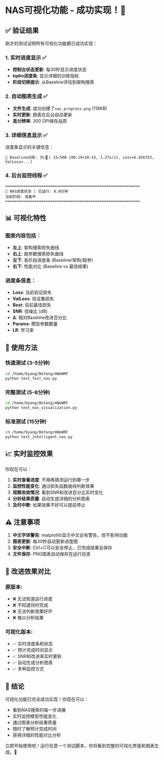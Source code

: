 # NAS可视化功能 - 成功实现！🎉

## ✅ 验证结果

刚才的测试证明所有可视化功能都已成功实现：

### 1. 实时进度显示 ✅
- **控制台状态更新**: 每30秒显示进度状态
- **tqdm进度条**: 显示详细的训练指标
- **阶段切换提示**: 从Baseline评估到架构搜索

### 2. 自动图表生成 ✅
- **文件生成**: 成功创建了`nas_progress.png` (118KB)
- **实时更新**: 图表在后台自动更新
- **高分辨率**: 300 DPI保存品质

### 3. 详细信息显示 ✅
进度条显示的关键信息：
```
🔬 Baseline训练: 3%|▍| 15/500 [00:19<10:14, 1.27s/it, Loss=6.456753, ValLoss=...]
```

### 4. 后台监控线程 ✅
```
============================================================
🚀 NAS进度状态 | 已运行: 0.0分钟
当前阶段: 准备中
============================================================
```

## 📊 可视化特性

### 图表内容包括：
- **左上**: 架构搜索损失曲线
- **右上**: 超参数搜索损失曲线  
- **左下**: 各阶段进度条 (Baseline/架构/超参)
- **右下**: 性能对比 (Baseline vs 最佳结果)

### 进度条信息：
- **Loss**: 当前验证损失
- **ValLoss**: 验证集损失
- **Best**: 目前最佳损失
- **SNR**: 信噪比 (dB)
- **Δ**: 相对Baseline改进百分比
- **Params**: 模型参数数量
- **LR**: 学习率

## 🚀 使用方法

### 快速测试 (3-5分钟)
```bash
cd /home/byang/BoYang/mNeWRF
python test_fast_nas.py
```

### 完整测试 (5-8分钟)
```bash
cd /home/byang/BoYang/mNeWRF
python test_nas_visualization.py
```

### 标准测试 (15分钟)
```bash
cd /home/byang/BoYang/mNeWRF
python test_intelligent_nas.py
```

## 📈 实时监控效果

你现在可以：

1. **实时查看进度**: 不用再猜测运行到哪一步
2. **监控性能变化**: 通过损失函数曲线判断效果
3. **观察收敛情况**: 看到SNR和改进百分比实时变化
4. **分析结果质量**: 自动生成详细的分析图表
5. **及时中断**: 如果效果不好可以提前停止

## ⚠️ 注意事项

1. **中文字体警告**: matplotlib显示中文会有警告，但不影响功能
2. **图表更新**: 每30秒自动更新进度图
3. **安全中断**: Ctrl+C可以安全停止，已完成结果会保存
4. **文件保存**: PNG图表自动保存在运行目录

## 🎯 改进效果对比

### 原版本:
- ❌ 无法知道运行进度
- ❌ 不知道何时完成  
- ❌ 无法判断效果好坏
- ❌ 难以分析结果

### 可视化版本:
- ✅ 实时进度条和状态
- ✅ 预计完成时间显示
- ✅ SNR和改进率实时更新
- ✅ 自动生成分析图表
- ✅ 多种监控方式

## 🎉 结论

可视化功能已完全成功实现！你现在可以：

- 看到NAS搜索的每一步进展
- 实时监控模型性能变化  
- 通过图表分析结果质量
- 随时了解预计完成时间
- 获得详细的性能对比分析

立即开始使用吧！运行任意一个测试脚本，你将看到完整的可视化界面和图表生成。🚀
